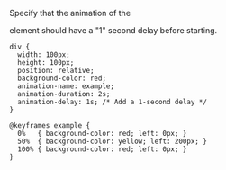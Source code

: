 Specify that the animation of the <div> element should have a "1" second delay before starting.

    div {
      width: 100px;
      height: 100px;
      position: relative;
      background-color: red;
      animation-name: example;
      animation-duration: 2s;
      animation-delay: 1s; /* Add a 1-second delay */
    }
    
    @keyframes example {
      0%   { background-color: red; left: 0px; }
      50%  { background-color: yellow; left: 200px; }
      100% { background-color: red; left: 0px; }
    }

